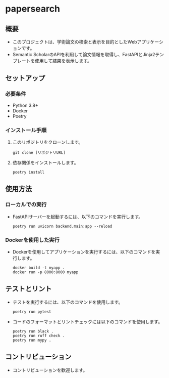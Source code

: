
# papersearch

## 概要
- このプロジェクトは、学術論文の検索と表示を目的としたWebアプリケーションです。
- Semantic ScholarのAPIを利用して論文情報を取得し、FastAPIとJinja2テンプレートを使用して結果を表示します。

## セットアップ
### 必要条件
- Python 3.8+
- Docker
- Poetry

### インストール手順
1. このリポジトリをクローンします。
   ```
   git clone [リポジトリURL]
   ```
2. 依存関係をインストールします。
   ```
   poetry install
   ```

## 使用方法
### ローカルでの実行
- FastAPIサーバーを起動するには、以下のコマンドを実行します。
   ```
   poetry run uvicorn backend.main:app --reload
   ```
### Dockerを使用した実行
- Dockerを使用してアプリケーションを実行するには、以下のコマンドを実行します。
   ```
   docker build -t myapp .
   docker run -p 8000:8000 myapp
   ```

## テストとリント
- テストを実行するには、以下のコマンドを使用します。
   ```
   poetry run pytest
   ```
- コードのフォーマットとリントチェックには以下のコマンドを使用します。
   ```
   poetry run black .
   poetry run ruff check .
   poetry run mypy .
   ```

## コントリビューション
- コントリビューションを歓迎します。

